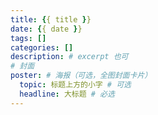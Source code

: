 ```yaml
---
title: {{ title }}
date: {{ date }}
tags: []
categories: []
description: # excerpt 也可
# 封面
poster: # 海报（可选，全图封面卡片）
  topic: 标题上方的小字 # 可选
  headline: 大标题 # 必选
---
```

